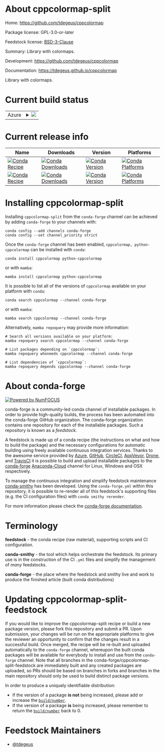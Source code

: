 About cppcolormap-split
=======================

Home: https://github.com/tdegeus/cppcolormap

Package license: GPL-3.0-or-later

Feedstock license: [BSD-3-Clause](https://github.com/conda-forge/cppcolormap-feedstock/blob/main/LICENSE.txt)

Summary: Library with colormaps.

Development: https://github.com/tdegeus/cppcolormap

Documentation: https://tdegeus.github.io/cppcolormap

Library with colormaps.

Current build status
====================


<table>
    
  <tr>
    <td>Azure</td>
    <td>
      <details>
        <summary>
          <a href="https://dev.azure.com/conda-forge/feedstock-builds/_build/latest?definitionId=8531&branchName=main">
            <img src="https://dev.azure.com/conda-forge/feedstock-builds/_apis/build/status/cppcolormap-feedstock?branchName=main">
          </a>
        </summary>
        <table>
          <thead><tr><th>Variant</th><th>Status</th></tr></thead>
          <tbody><tr>
              <td>linux_64</td>
              <td>
                <a href="https://dev.azure.com/conda-forge/feedstock-builds/_build/latest?definitionId=8531&branchName=main">
                  <img src="https://dev.azure.com/conda-forge/feedstock-builds/_apis/build/status/cppcolormap-feedstock?branchName=main&jobName=linux&configuration=linux_64_" alt="variant">
                </a>
              </td>
            </tr><tr>
              <td>osx_64</td>
              <td>
                <a href="https://dev.azure.com/conda-forge/feedstock-builds/_build/latest?definitionId=8531&branchName=main">
                  <img src="https://dev.azure.com/conda-forge/feedstock-builds/_apis/build/status/cppcolormap-feedstock?branchName=main&jobName=osx&configuration=osx_64_" alt="variant">
                </a>
              </td>
            </tr><tr>
              <td>osx_arm64</td>
              <td>
                <a href="https://dev.azure.com/conda-forge/feedstock-builds/_build/latest?definitionId=8531&branchName=main">
                  <img src="https://dev.azure.com/conda-forge/feedstock-builds/_apis/build/status/cppcolormap-feedstock?branchName=main&jobName=osx&configuration=osx_arm64_" alt="variant">
                </a>
              </td>
            </tr><tr>
              <td>win_64</td>
              <td>
                <a href="https://dev.azure.com/conda-forge/feedstock-builds/_build/latest?definitionId=8531&branchName=main">
                  <img src="https://dev.azure.com/conda-forge/feedstock-builds/_apis/build/status/cppcolormap-feedstock?branchName=main&jobName=win&configuration=win_64_" alt="variant">
                </a>
              </td>
            </tr>
          </tbody>
        </table>
      </details>
    </td>
  </tr>
</table>

Current release info
====================

| Name | Downloads | Version | Platforms |
| --- | --- | --- | --- |
| [![Conda Recipe](https://img.shields.io/badge/recipe-cppcolormap-green.svg)](https://anaconda.org/conda-forge/cppcolormap) | [![Conda Downloads](https://img.shields.io/conda/dn/conda-forge/cppcolormap.svg)](https://anaconda.org/conda-forge/cppcolormap) | [![Conda Version](https://img.shields.io/conda/vn/conda-forge/cppcolormap.svg)](https://anaconda.org/conda-forge/cppcolormap) | [![Conda Platforms](https://img.shields.io/conda/pn/conda-forge/cppcolormap.svg)](https://anaconda.org/conda-forge/cppcolormap) |
| [![Conda Recipe](https://img.shields.io/badge/recipe-python--cppcolormap-green.svg)](https://anaconda.org/conda-forge/python-cppcolormap) | [![Conda Downloads](https://img.shields.io/conda/dn/conda-forge/python-cppcolormap.svg)](https://anaconda.org/conda-forge/python-cppcolormap) | [![Conda Version](https://img.shields.io/conda/vn/conda-forge/python-cppcolormap.svg)](https://anaconda.org/conda-forge/python-cppcolormap) | [![Conda Platforms](https://img.shields.io/conda/pn/conda-forge/python-cppcolormap.svg)](https://anaconda.org/conda-forge/python-cppcolormap) |

Installing cppcolormap-split
============================

Installing `cppcolormap-split` from the `conda-forge` channel can be achieved by adding `conda-forge` to your channels with:

```
conda config --add channels conda-forge
conda config --set channel_priority strict
```

Once the `conda-forge` channel has been enabled, `cppcolormap, python-cppcolormap` can be installed with `conda`:

```
conda install cppcolormap python-cppcolormap
```

or with `mamba`:

```
mamba install cppcolormap python-cppcolormap
```

It is possible to list all of the versions of `cppcolormap` available on your platform with `conda`:

```
conda search cppcolormap --channel conda-forge
```

or with `mamba`:

```
mamba search cppcolormap --channel conda-forge
```

Alternatively, `mamba repoquery` may provide more information:

```
# Search all versions available on your platform:
mamba repoquery search cppcolormap --channel conda-forge

# List packages depending on `cppcolormap`:
mamba repoquery whoneeds cppcolormap --channel conda-forge

# List dependencies of `cppcolormap`:
mamba repoquery depends cppcolormap --channel conda-forge
```


About conda-forge
=================

[![Powered by
NumFOCUS](https://img.shields.io/badge/powered%20by-NumFOCUS-orange.svg?style=flat&colorA=E1523D&colorB=007D8A)](https://numfocus.org)

conda-forge is a community-led conda channel of installable packages.
In order to provide high-quality builds, the process has been automated into the
conda-forge GitHub organization. The conda-forge organization contains one repository
for each of the installable packages. Such a repository is known as a *feedstock*.

A feedstock is made up of a conda recipe (the instructions on what and how to build
the package) and the necessary configurations for automatic building using freely
available continuous integration services. Thanks to the awesome service provided by
[Azure](https://azure.microsoft.com/en-us/services/devops/), [GitHub](https://github.com/),
[CircleCI](https://circleci.com/), [AppVeyor](https://www.appveyor.com/),
[Drone](https://cloud.drone.io/welcome), and [TravisCI](https://travis-ci.com/)
it is possible to build and upload installable packages to the
[conda-forge](https://anaconda.org/conda-forge) [Anaconda-Cloud](https://anaconda.org/)
channel for Linux, Windows and OSX respectively.

To manage the continuous integration and simplify feedstock maintenance
[conda-smithy](https://github.com/conda-forge/conda-smithy) has been developed.
Using the ``conda-forge.yml`` within this repository, it is possible to re-render all of
this feedstock's supporting files (e.g. the CI configuration files) with ``conda smithy rerender``.

For more information please check the [conda-forge documentation](https://conda-forge.org/docs/).

Terminology
===========

**feedstock** - the conda recipe (raw material), supporting scripts and CI configuration.

**conda-smithy** - the tool which helps orchestrate the feedstock.
                   Its primary use is in the construction of the CI ``.yml`` files
                   and simplify the management of *many* feedstocks.

**conda-forge** - the place where the feedstock and smithy live and work to
                  produce the finished article (built conda distributions)


Updating cppcolormap-split-feedstock
====================================

If you would like to improve the cppcolormap-split recipe or build a new
package version, please fork this repository and submit a PR. Upon submission,
your changes will be run on the appropriate platforms to give the reviewer an
opportunity to confirm that the changes result in a successful build. Once
merged, the recipe will be re-built and uploaded automatically to the
`conda-forge` channel, whereupon the built conda packages will be available for
everybody to install and use from the `conda-forge` channel.
Note that all branches in the conda-forge/cppcolormap-split-feedstock are
immediately built and any created packages are uploaded, so PRs should be based
on branches in forks and branches in the main repository should only be used to
build distinct package versions.

In order to produce a uniquely identifiable distribution:
 * If the version of a package **is not** being increased, please add or increase
   the [``build/number``](https://docs.conda.io/projects/conda-build/en/latest/resources/define-metadata.html#build-number-and-string).
 * If the version of a package **is** being increased, please remember to return
   the [``build/number``](https://docs.conda.io/projects/conda-build/en/latest/resources/define-metadata.html#build-number-and-string)
   back to 0.

Feedstock Maintainers
=====================

* [@tdegeus](https://github.com/tdegeus/)

